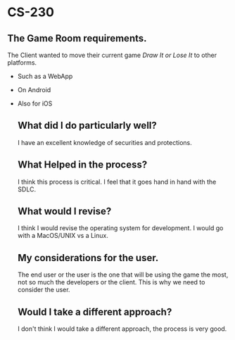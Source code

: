 # CS-230

## The Game Room requirements.

The Client wanted to move their current game *Draw It or Lose It* to other platforms.
* Such as a WebApp
* On Android
* Also for iOS

  ## What did I do particularly well?

  I have an excellent knowledge of securities and protections.

  ## What Helped in the process?

  I think this process is critical. I feel that it goes hand in hand with the SDLC.

  ## What would I revise?

  I think I would revise the operating system for development. I would go with a MacOS/UNIX vs a Linux.

  ## My considerations for the user.

  The end user or the user is the one that will be using the game the most, not so much the developers or the client. This is why we need to consider the user.

  ## Would I take a different approach?

  I don't think I would take a different approach, the process is very good.
